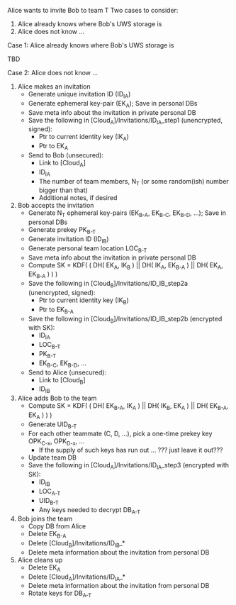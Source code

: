 Alice wants to invite Bob to team T
Two cases to consider:
1. Alice already knows where Bob's UWS storage is
2. Alice does not know ...

Case 1: Alice already knows where Bob's UWS storage is

TBD

Case 2: Alice does not know ...

1. Alice makes an invitation
    - Generate unique invitation ID (ID<sub>IA</sub>)
    - Generate ephemeral key-pair (EK<sub>A</sub>); Save in personal DBs
    - Save meta info about the invitation in private personal DB
    - Save the following in [Cloud<sub>A</sub>]/Invitations/ID<sub>IA</sub>\_step1 (unencrypted, signed):
        - Ptr to current identity key (IK<sub>A</sub>)
        - Ptr to EK<sub>A</sub>
    - Send to Bob (unsecured):
        - Link to [Cloud<sub>A</sub>]
        - ID<sub>IA</sub>
        - The number of team members, N<sub>T</sub> (or some random(ish) number bigger than that)
        - Additional notes, if desired
2. Bob accepts the invitation
    - Generate N<sub>T</sub> ephemeral key-pairs (EK<sub>B-A</sub>, EK<sub>B-C</sub>, EK<sub>B-D</sub>, ...); Save in personal DBs
    - Generate prekey PK<sub>B-T</sub>
    - Generate invitation ID (ID<sub>IB</sub>)
    - Generate personal team location LOC<sub>B-T</sub>
    - Save meta info about the invitation in private personal DB
    - Compute SK = KDF( ( DH( EK<sub>A</sub>, IK<sub>B</sub> ) || DH( IK<sub>A</sub>, EK<sub>B-A</sub> ) || DH( EK<sub>A</sub>, EK<sub>B-A</sub> ) ) )
    - Save the following in [Cloud<sub>B</sub>]/Invitations/ID\_IB\_step2a (unencrypted, signed):
        - Ptr to current identity key (IK<sub>B</sub>)
        - Ptr to EK<sub>B-A</sub>
    - Save the following in [Cloud<sub>B</sub>]/Invitations/ID\_IB\_step2b (encrypted with SK):
        - ID<sub>IA</sub>
        - LOC<sub>B-T</sub>
        - PK<sub>B-T</sub>
        - EK<sub>B-C</sub>, EK<sub>B-D</sub>, ...
    - Send to Alice (unsecured):
        - Link to [Cloud<sub>B</sub>]
        - ID<sub>IB</sub>
3. Alice adds Bob to the team
    - Compute SK = KDF( ( DH( EK<sub>B-A</sub>, IK<sub>A</sub> ) || DH( IK<sub>B</sub>, EK<sub>A</sub> ) || DH( EK<sub>B-A</sub>, EK<sub>A</sub> ) ) )
    - Generate UID<sub>B-T</sub>
    - For each other teammate (C, D, ...), pick a one-time prekey key OPK<sub>C-x</sub>, OPK<sub>D-x</sub>, ...
        - If the supply of such keys has run out ... ??? just leave it out???
    - Update team DB
    - Save the following in [Cloud<sub>A</sub>]/Invitations/ID<sub>IA</sub>\_step3 (encrypted with SK):
        - ID<sub>IB</sub>
        - LOC<sub>A-T</sub>
        - UID<sub>B-T</sub>
        - Any keys needed to decrypt DB<sub>A-T</sub>
4. Bob joins the team
    - Copy DB from Alice
    - Delete EK<sub>B-A</sub>
    - Delete [Cloud<sub>B</sub>]/Invitations/ID<sub>IB</sub>\_*
    - Delete meta information about the invitation from personal DB
5. Alice cleans up
    - Delete EK<sub>A</sub>
    - Delete [Cloud<sub>A</sub>]/Invitations/ID<sub>IA</sub>\_*
    - Delete meta information about the invitation from personal DB
    - Rotate keys for DB<sub>A-T</sub>

